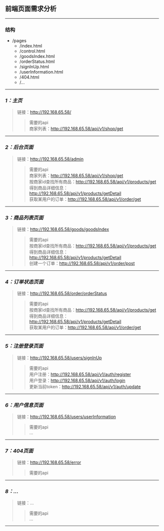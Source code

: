 ## 前端页面需求分析  
*************************************  
### 结构  

- /pages  
    - /index.html  
    - /control.html  
    - /goodsIndex.html  
    - /orderStatus.html  
    - /signInUp.html  
    - /userInformation.html  
    - /404.html  
    - /...  

***********************************************  

### *1：主页*  
> 链接：http://192.168.65.58/  
>> 需要的api  
>> 商家列表：http://192.168.65.58/api/v1/shop/get  

***********************************************  

### *2：后台页面*  
> 链接：http://192.168.65.58/admin  
>> 需要的api  
>> 商家列表：http://192.168.65.58/api/v1/shop/get  
>> 按商家id查找所有商品：http://192.168.65.58/api/v1/products/get  
>> 得到商品详细信息：http://192.168.65.58/api/v1/products/getDetail  
>> 获取某用户的订单：http://192.168.65.58/api/v1/order/get  

***********************************************  

### *3：商品列表页面*  
> 链接：http://192.168.65.58/goods/goodsIndex  
>> 需要的api  
>> 按商家id查找所有商品：http://192.168.65.58/api/v1/products/get  
>> 得到商品详细信息：http://192.168.65.58/api/v1/products/getDetail  
>> 创建一个订单：http://192.168.65.58/api/v1/order/post
***********************************************  

### *4：订单状态页面*  
> 链接：http://192.168.65.58/order/orderStatus  
>> 需要的api  
>> 按商家id查找所有商品：http://192.168.65.58/api/v1/products/get  
>> 得到商品详细信息：http://192.168.65.58/api/v1/products/getDetail  
>> 获取某用户的订单：http://192.168.65.58/api/v1/order/get  

***********************************************  

### *5：注册登录页面*  
> 链接：http://192.168.65.58/users/signInUp  
>> 需要的api  
>> 用户注册：http://192.168.65.58/api/v1/auth/register  
>> 用户登录：http://192.168.65.58/api/v1/auth/login  
>> 更新当前token：http://192.168.65.58/api/v1/auth/update  

***********************************************  

### *6：用户信息页面*  
> 链接：http://192.168.65.58/users/userInformation  
>> 需要的api  
>> ...

***********************************************  

### *7：404页面*  
> 链接：http://192.168.65.58/error  
>> 需要的api  

***********************************************  

### *8：...*  
> 链接：...  
>> 需要的api  
>> ...

***********************************************  